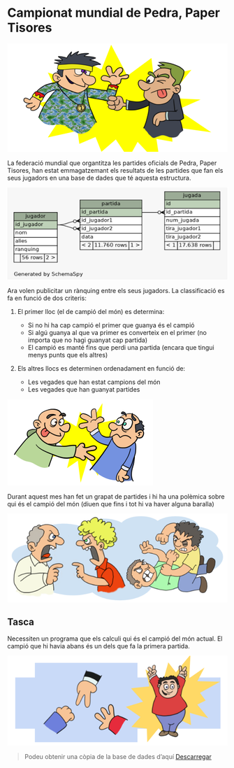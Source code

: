 # Campionat mundial de Pedra, Paper Tisores

![Pedra, paper, tisores](README/pedra1.png)

La federació mundial que organtitza les partides oficials de Pedra, Paper Tisores, han estat emmagatzemant els resultats de les partides que fan els seus jugadors en una base de dades que té aquesta estructura.

![Database](README/pedra2.png)

Ara volen publicitar un rànquing entre els seus jugadors. La classificació es fa en funció de dos criteris:

1.  El primer lloc (el de campió del món) es determina:

    * Si no hi ha cap campió el primer que guanya és el campió
    * Si algú guanya al que va primer es converteix en el primer (no importa que no hagi guanyat cap partida)
    * El campió es manté fins que perdi una partida (encara que tingui menys punts que els altres)

2.  Els altres llocs es determinen ordenadament en funció de:
    * Les vegades que han estat campions del món
    * Les vegades que han guanyat partides

![Joc](README/pedra3.png)

Durant aquest mes han fet un grapat de partides i hi ha una polèmica sobre qui és el campió del món (diuen que fins i tot hi va haver alguna baralla)

![Aquest mes](README/pedra4.png)

## Tasca

Necessiten un programa que els calculi qui és el campió del món actual. El campió que hi havia abans és un dels que fa la primera partida.

![Campió](README/pedra5.png)

> Podeu obtenir una còpia de la base de dades d’aquí [Descarregar](https://drive.google.com/file/d/1Q2jZg48FqWRd69zlFKx58R78yTvy6Tv8/view?usp=sharing)
